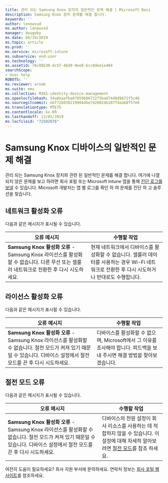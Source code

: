 ```yaml
---
title: 관리 되는 Samsung Knox 장치의 일반적인 문제 해결 | Microsoft Docs
description: Samsung Knox 장치 문제를 해결 합니다.
keywords: ''
author: lenewsad
ms.author: lanewsad
manager: dougeby
ms.date: 04/19/2019
ms.topic: article
ms.prod: ''
ms.service: microsoft-intune
ms.subservice: end-user
ms.technology: ''
ms.assetid: 78c08b30-dc5f-46d9-9ee8-6cc8dee1e404
searchScope:
- User help
ROBOTS: ''
ms.reviewer: arnab
ms.suite: ems
ms.collection: M365-identity-device-management
ms.openlocfilehash: 54a8eaafba0705968672275ba67449d9672f5c46
ms.sourcegitcommit: ebf72b038219904d6e7d20024b107f4aa68f57e6
ms.translationtype: MTE75
ms.contentlocale: ko-KR
ms.lasthandoff: 12/05/2019
ms.locfileid: "72502076"
---
```

# <a name="fix-common-issues-with-your-samsung-knox-device"></a>Samsung Knox 디바이스의 일반적인 문제 해결

관리 되는 Samsung Knox 장치와 관련 된 일반적인 문제를 해결 합니다. 여기에 나열 되지 않은 문제를 보고 하려면 회사 포털 또는 Microsoft Intune 앱을 통해 [진단 로그를 보낼](send-logs-to-microsoft-android.md) 수 있습니다. Microsoft 개발자는 앱 별 로그를 확인 하 여 문제를 진단 하 고 솔루션을 찾습니다.    

## <a name="network-activation-error"></a>네트워크 활성화 오류  

다음과 같은 메시지가 표시될 수 있습니다.

|오류 메시지|수행할 작업|
|---|---|
|**Samsung Knox 활성화 오류** - Samsung Knox 라이선스를 활성화할 수 없습니다. 다른 무선 또는 셀룰러 네트워크로 전환한 후 다시 시도하세요.|현재 네트워크에서 디바이스를 활성화할 수 없습니다. 셀룰러 데이터를 사용하는 경우 Wi-Fi 네트워크로 전환한 후 다시 시도하거나 반대로도 수행합니다.|

## <a name="license-activation-error"></a>라이선스 활성화 오류

다음과 같은 메시지가 표시될 수 있습니다.

|오류 메시지|수행할 작업|
|---|---|
|**Samsung Knox 활성화 오류** - Samsung Knox 라이선스를 활성화할 수 없습니다. 절전 모드가 켜져 있기 때문일 수 있습니다. 디바이스 설정에서 절전 모드를 끈 후 다시 시도하세요.|디바이스를 활성화할 수 없으며, Microsoft에서 그 이유를 조사해야 합니다. 피드백을 보내 주시면 해결 방법을 찾아보겠습니다.|

## <a name="power-saving-mode-error"></a>절전 모드 오류

다음과 같은 메시지가 표시될 수 있습니다.

|오류 메시지|수행할 작업|
|---|---|
|**Samsung Knox 활성화 오류** - Samsung Knox 라이선스를 활성화할 수 없습니다. 절전 모드가 켜져 있기 때문일 수 있습니다. 디바이스 설정에서 절전 모드를 끈 후 다시 시도하세요. |디바이스의 전원 설정이 회사 리소스를 사용하는 데 적합하지 않을 수 있습니다. 이 설정에 대해 자세히 알아보려면 [절전 모드](power-saving-mode-android.md)를 참조 하세요.|  

여전히 도움이 필요하세요? 회사 지원 부서에 문의하세요. 연락처 정보는 [회사 포털 웹 사이트](https://go.microsoft.com/fwlink/?linkid=2010980)를 참조하세요.

